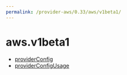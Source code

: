 ```yaml
---
permalink: /provider-aws/0.33/aws/v1beta1/
---
```


# aws.v1beta1



* [providerConfig](providerConfig.md)
* [providerConfigUsage](providerConfigUsage.md)